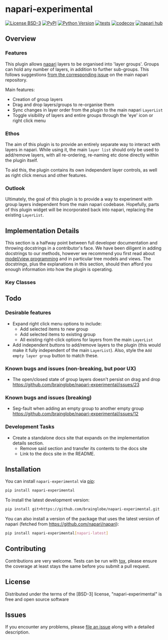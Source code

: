 # napari-experimental

[napari]: https://github.com/napari/napari
[file an issue]: https://github.com/brainglobe/napari-experimental/issues
[tox]: https://tox.readthedocs.io/en/latest/
[pip]: https://pypi.org/project/pip/

[![License BSD-3](https://img.shields.io/pypi/l/napari-experimental.svg?color=green)](https://github.com/brainglobe/napari-experimental/raw/main/LICENSE)
[![PyPI](https://img.shields.io/pypi/v/napari-experimental.svg?color=green)](https://pypi.org/project/napari-experimental)
[![Python Version](https://img.shields.io/pypi/pyversions/napari-experimental.svg?color=green)](https://python.org)
[![tests](https://github.com/brainglobe/napari-experimental/workflows/tests/badge.svg)](https://github.com/brainglobe/napari-experimental/actions)
[![codecov](https://codecov.io/gh/brainglobe/napari-experimental/branch/main/graph/badge.svg)](https://codecov.io/gh/brainglobe/napari-experimental)
[![napari hub](https://img.shields.io/endpoint?url=https://api.napari-hub.org/shields/napari-experimental)](https://napari-hub.org/plugins/napari-experimental)

## Overview

### Features

This plugin allows [napari] layers to be organised into 'layer groups'.
Groups can hold any number of layers, in addition to further sub-groups.
This follows suggestions [from the corresponding issue](https://github.com/napari/napari/issues/6345) on the main napari repository.

Main features:

- Creation of group layers
- Drag and drop layers/groups to re-organise them
- Sync changes in layer order from the plugin to the main napari `LayerList`
- Toggle visibility of layers and entire groups through the 'eye' icon or right click menu

### Ethos

The aim of this plugin is to provide an entirely separate way to interact with layers in napari.
While using it, the main `layer list` should only be used to add/remove layers, with all re-ordering,  re-naming etc done directly within the plugin itself.

To aid this, the plugin contains its own independent layer controls, as well as right click menus and other features.

### Outlook

Ultimately, the goal of this plugin is to provide a way to experiment with group layers independent from the main napari codebase.
Hopefully, parts of this plugin widget will be incorporated back into napari, replacing the existing `LayerList`.

## Implementation Details

This section is a halfway point between full developer documentation and throwing docstrings in a contributor's face.
We have been diligent in adding docstrings to our methods, however we recommend you first read about [model/view programming](https://doc.qt.io/qt-6/model-view-programming.html) and in particular tree models and views.
The docstrings, plus the explanations in this section, should then afford you enough information into how the plugin is operating.

### Key Classes

## Todo

### Desirable features

- Expand right click menu options to include:
  - Add selected items to new group
  - Add selected items to existing group
  - All existing right-click options for layers from the main `LayerList`
- Add independent buttons to add/remove layers to the plugin (this would make it fully independent of the main `LayerList`). Also, style the `Add empty layer group` button to match these.

### Known bugs and issues (non-breaking, but poor UX)

- The open/closed state of group layers doesn't persist on drag and drop <https://github.com/brainglobe/napari-experimental/issues/23>

### Known bugs and issues (breaking)

- Seg-fault when adding an empty group to another empty group <https://github.com/brainglobe/napari-experimental/issues/12>

### Development Tasks

- Create a standalone docs site that expands on the implementation details section.
  - Remove said section and transfer its contents to the docs site
  - Link to the docs site in the README.

## Installation

You can install `napari-experimental` via [pip]:

```bash
pip install napari-experimental
```

To install the latest development version:

```bash
pip install git+https://github.com/brainglobe/napari-experimental.git
```

You can also install a version of the package that uses the latest version of napari (fetched from <https://github.com/napari/napari>):

```bash
pip install napari-experimental[napari-latest]
```

## Contributing

Contributions are very welcome.
Tests can be run with [tox], please ensure the coverage at least stays the same before you submit a pull request.

## License

Distributed under the terms of the [BSD-3] license, "napari-experimental" is free and open source software

## Issues

If you encounter any problems, please [file an issue] along with a detailed description.

